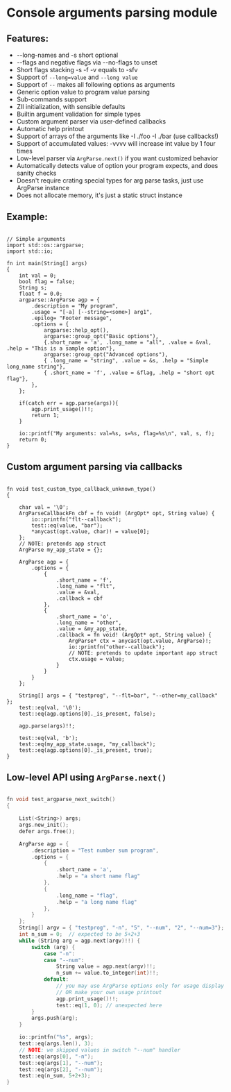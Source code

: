 # Console arguments parsing module

 ## Features:
 - --long-names and -s short optional
 - --flags and negative flags via --no-flags to unset
 - Short flags stacking -s -f -v equals to -sfv
 - Support of `--long=value` and `--long value`
 - Support of `--` makes all following options as arguments
 - Generic option value to program value parsing
 - Sub-commands support
 - ZII initialization, with sensible defaults
 - Builtin argument validation for simple types
 - Custom argument parser via user-defined callbacks
 - Automatic help printout
 - Support of arrays of the arguments like -I ./foo -I ./bar (use callbacks!)
 - Support of accumulated values: -vvvv will increase int value by 1 four times
 - Low-level parser via `ArgParse.next()` if you want customized behavior
 - Automatically detects value of option your program expects, and does sanity checks
 - Doesn't require crating special types for arg parse tasks, just use ArgParse instance 
 - Does not allocate memory, it's just a static struct instance

## Example:

```c3

// Simple arguments
import std::os::argparse;
import std::io;

fn int main(String[] args)
{
    int val = 0;
    bool flag = false;
    String s;
    float f = 0.0;
    argparse::ArgParse agp = {
        .description = "My program",
        .usage = "[-a] [--string=<some>] arg1",
        .epilog= "Footer message",
        .options = { 
            argparse::help_opt(),
            argparse::group_opt("Basic options"),
            {.short_name = 'a', .long_name = "all", .value = &val, .help = "This is a sample option"},
            argparse::group_opt("Advanced options"),
            { .long_name = "string", .value = &s, .help = "Simple long_name string"},
            { .short_name = 'f', .value = &flag, .help = "short opt flag"},
        }, 
    };

    if(catch err = agp.parse(args)){
        agp.print_usage()!!;
        return 1;
    }

    io::printf("My arguments: val=%s, s=%s, flag=%s\n", val, s, f);
    return 0;
}
```


## Custom argument parsing via callbacks

```c3

fn void test_custom_type_callback_unknown_type()
{

    char val = '\0';
    ArgParseCallbackFn cbf = fn void! (ArgOpt* opt, String value) {
        io::printfn("flt--callback");
        test::eq(value, "bar");
        *anycast(opt.value, char)! = value[0];
    };
    // NOTE: pretends app struct
    ArgParse my_app_state = {};

    ArgParse agp = {
        .options = {
            {
                .short_name = 'f',
                .long_name = "flt",
                .value = &val,
                .callback = cbf
            },
            {
                .short_name = 'o',
                .long_name = "other",
                .value = &my_app_state,
                .callback = fn void! (ArgOpt* opt, String value) {
                    ArgParse* ctx = anycast(opt.value, ArgParse)!;
                    io::printfn("other--callback");
                    // NOTE: pretends to update important app struct
                    ctx.usage = value;
                }
            }
        }
    };

    String[] args = { "testprog", "--flt=bar", "--other=my_callback" };
    test::eq(val, '\0');
    test::eq(agp.options[0]._is_present, false);

    agp.parse(args)!!;

    test::eq(val, 'b');
    test::eq(my_app_state.usage, "my_callback");
    test::eq(agp.options[0]._is_present, true);
}

```

## Low-level API using `ArgParse.next()`

```c

fn void test_argparse_next_switch()
{

    List(<String>) args;
    args.new_init(); 
    defer args.free();

    ArgParse agp = {
        .description = "Test number sum program",
        .options = {
            {
                .short_name = 'a',
                .help = "a short name flag"
            },
            {
                .long_name = "flag",
                .help = "a long name flag"
            },
        }
    };
    String[] argv = { "testprog", "-n", "5", "--num", "2", "--num=3"};
    int n_sum = 0;  // expected to be 5+2+3
    while (String arg = agp.next(argv)!!) {
        switch (arg) {
            case "-n":
            case "--num":
                String value = agp.next(argv)!!;
                n_sum += value.to_integer(int)!!;
            default:
                // you may use ArgParse options only for usage display as well
                // OR make your own usage printout
                agp.print_usage()!!;
                test::eq(1, 0); // unexpected here
        }
        args.push(arg);
    }

    io::printfn("%s", args);
    test::eq(args.len(), 3);
    // NOTE: we skipped values in switch "--num" handler
    test::eq(args[0], "-n");
    test::eq(args[1], "--num");
    test::eq(args[2], "--num");
    test::eq(n_sum, 5+2+3);
}

```
